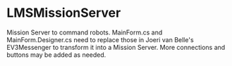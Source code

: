 # LMSMissionServer
Mission Server to command robots.
MainForm.cs and MainForm.Designer.cs need to replace those in Joeri van Belle's EV3Messenger to transform it into a Mission Server.  More connections and buttons may be added as needed.
